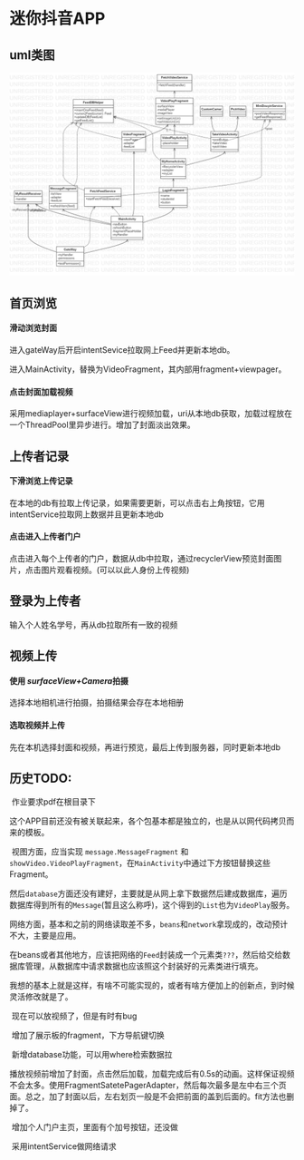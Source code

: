 # 迷你抖音APP

## uml类图

<img src='./Main.png'/>

## 首页浏览

#### **滑动浏览封面**

进入gateWay后开启intentSevice拉取网上Feed并更新本地db。

进入MainActivity，替换为VideoFragment，其内部用fragment+viewpager。

#### 点击封面加载视频

采用mediaplayer+surfaceView进行视频加载，uri从本地db获取，加载过程放在一个ThreadPool里异步进行。增加了封面淡出效果。

## 上传者记录

#### **下滑浏览上传记录**

在本地的db有拉取上传记录，如果需要更新，可以点击右上角按钮，它用intentService拉取网上数据并且更新本地db

#### 点击进入上传者门户

点击进入每个上传者的门户，数据从db中拉取，通过recyclerView预览封面图片，点击图片观看视频。(可以以此人身份上传视频)

## 登录为上传者

输入个人姓名学号，再从db拉取所有一致的视频

## 视频上传

#### **使用** ***surfaceView+Camera***拍摄

选择本地相机进行拍摄，拍摄结果会存在本地相册

#### 选取视频并上传

先在本机选择封面和视频，再进行预览，最后上传到服务器，同时更新本地db







## 历史TODO:

​	作业要求pdf在根目录下

​	这个APP目前还没有被关联起来，各个包基本都是独立的，也是从以网代码拷贝而来的模板。

​	视图方面，应当实现 ```message.MessageFragment``` 和 ```showVideo.VideoPlayFragment```，在```MainActivity```中通过下方按钮替换这些Fragment。

​	然后```database```方面还没有建好，主要就是从网上拿下数据然后建成数据库，遍历数据库得到所有的```Message```(暂且这么称呼)，这个得到的```List```也为```VideoPlay```服务。

​	网络方面，基本和之前的网络读取差不多，```beans```和```network```拿现成的，改动预计不大，主要是应用。 

在beans或者其他地方，应该把网络的```Feed```封装成一个元素类```???```，然后给交给数据库管理，从数据库中请求数据也应该照这个封装好的元素类进行填充。

​	我想的基本上就是这样，有啥不可能实现的，或者有啥方便加上的创新点，到时候灵活修改就是了。





​	现在可以放视频了，但是有时有bug



​	增加了展示板的fragment，下方导航键切换



​	新增database功能，可以用where检索数据拉



​	播放视频前增加了封面，点击然后加载，加载完成后有0.5s的动画。这样保证视频不会太多。使用FragmentSatetePagerAdapter，然后每次最多是左中右三个页面。总之，加了封面以后，左右划页一般是不会把前面的盖到后面的。fit方法也删掉了。



​	增加个人门户主页，里面有个加号按钮，还没做



​	采用intentService做网络请求